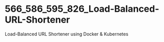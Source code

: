 # 566_586_595_826_Load-Balanced-URL-Shortener
Load-Balanced URL Shortener using Docker &amp; Kubernetes
